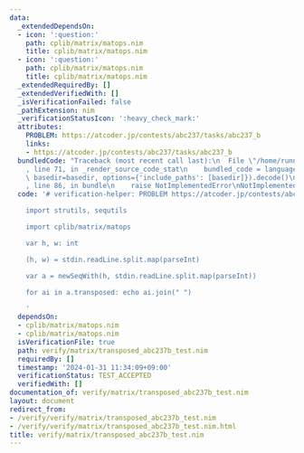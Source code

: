 ```yaml
---
data:
  _extendedDependsOn:
  - icon: ':question:'
    path: cplib/matrix/matops.nim
    title: cplib/matrix/matops.nim
  - icon: ':question:'
    path: cplib/matrix/matops.nim
    title: cplib/matrix/matops.nim
  _extendedRequiredBy: []
  _extendedVerifiedWith: []
  _isVerificationFailed: false
  _pathExtension: nim
  _verificationStatusIcon: ':heavy_check_mark:'
  attributes:
    PROBLEM: https://atcoder.jp/contests/abc237/tasks/abc237_b
    links:
    - https://atcoder.jp/contests/abc237/tasks/abc237_b
  bundledCode: "Traceback (most recent call last):\n  File \"/home/runner/.local/lib/python3.10/site-packages/onlinejudge_verify/documentation/build.py\"\
    , line 71, in _render_source_code_stat\n    bundled_code = language.bundle(stat.path,\
    \ basedir=basedir, options={'include_paths': [basedir]}).decode()\n  File \"/home/runner/.local/lib/python3.10/site-packages/onlinejudge_verify/languages/nim.py\"\
    , line 86, in bundle\n    raise NotImplementedError\nNotImplementedError\n"
  code: '# verification-helper: PROBLEM https://atcoder.jp/contests/abc237/tasks/abc237_b

    import strutils, sequtils

    import cplib/matrix/matops

    var h, w: int

    (h, w) = stdin.readLine.split.map(parseInt)

    var a = newSeqWith(h, stdin.readLine.split.map(parseInt))

    for ai in a.transposed: echo ai.join(" ")

    '
  dependsOn:
  - cplib/matrix/matops.nim
  - cplib/matrix/matops.nim
  isVerificationFile: true
  path: verify/matrix/transposed_abc237b_test.nim
  requiredBy: []
  timestamp: '2024-01-31 11:34:09+09:00'
  verificationStatus: TEST_ACCEPTED
  verifiedWith: []
documentation_of: verify/matrix/transposed_abc237b_test.nim
layout: document
redirect_from:
- /verify/verify/matrix/transposed_abc237b_test.nim
- /verify/verify/matrix/transposed_abc237b_test.nim.html
title: verify/matrix/transposed_abc237b_test.nim
---
```

